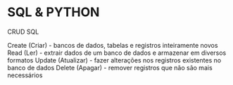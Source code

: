# SQL & PYTHON

CRUD SQL

Create (Criar) - bancos de dados, tabelas e registros inteiramente novos
Read (Ler) - extrair dados de um banco de dados e armazenar em diversos formatos
Update (Atualizar) - fazer alterações nos registros existentes no banco de dados
Delete (Apagar) - remover registros que não são mais necessários

